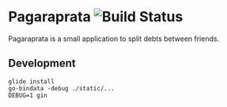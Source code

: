 # Pagaraprata ![Build Status](https://travis-ci.org/nicolasazrak/pagaraprata.svg?branch=master)

Pagaraprata is a small application to split debts between friends.

## Development

    glide install
    go-bindata -debug ./static/...
    DEBUG=1 gin
